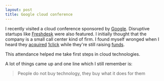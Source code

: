 ```yaml
---
layout: post
title: Google cloud conference
---
```


I recently visited a cloud conference sponsored by [Google](https://twitter.com/GoogleforWork/status/623085960176103425). Disruptive startups like [Freshdesk](http://freshdesk.com) were also featured. I initially thought that the company is a small call center kind of firm. I found myself wronged when I heard they [acquired](http://blog.1click.io/1click-joins-freshdesk/) [1click](https://1click.io/) while they're still raising [funds](http://www.forbes.com/sites/alexkonrad/2015/04/20/freshdesk-raises-fresh-50-million/).

This attendance helped me take first steps in cloud technologies.

A lot of things came up and one line which I still remember is:

> People do not buy technology, they buy what it does for them
